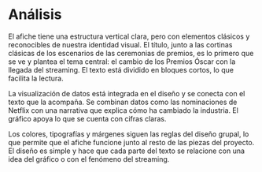 # Análisis
El afiche tiene una estructura vertical clara, pero con elementos clásicos y reconocibles de nuestra identidad visual. El título, junto a las cortinas clásicas de los escenarios de las ceremonias de premios, es lo primero que se ve y plantea el tema central: el cambio de los Premios Óscar con la llegada del streaming. El texto está dividido en bloques cortos, lo que facilita la lectura.

La visualización de datos está integrada en el diseño y se conecta con el texto que la acompaña. Se combinan datos como las nominaciones de Netflix con una narrativa que explica cómo ha cambiado la industria. El gráfico apoya lo que se cuenta con cifras claras.

Los colores, tipografías y márgenes siguen las reglas del diseño grupal, lo que permite que el afiche funcione junto al resto de las piezas del proyecto. El diseño es simple y hace que cada parte del texto se relacione con una idea del gráfico o con el fenómeno del streaming.
